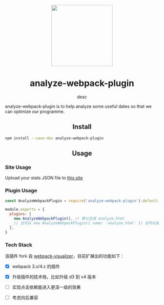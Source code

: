 <div align="center">
  <a href="https://webpack.js.org/">
    <img width="200" height="200" vspace="" hspace="25" src="https://cdn.rawgit.com/webpack/media/e7485eb2/logo/icon-square-big.svg">
  </a>
  <h1>analyze-webpack-plugin</h1>
  <p>desc</p>
</div>

analyze-webpack-plugin is to help analyze some useful dates so that we can optimize our programme.

<h2 align="center">Install</h2>

```bash
npm install --save-dev analyze-webpack-plugin
```

<h2 align="center">Usage</h2>

### Site Usage

Upload your stats JSON file to [this site](http://muyunyun.cn/analyze-webpack-plugin/)

### Plugin Usage

```js
const AnalyzeWebpackPlugin = require('analyze-webpack-plugin').default

module.exports = {
  plugins: [
    new AnalyzeWebpackPlugin(), // 默认生成 analyze.html
    // 也可以 new AnalyzeWebpackPlugin({ name: 'analyze.html' }) 也可以指定自定义文件
  ],
}
```

### Tech Stack

该插件 fork 自 [webpack-visualizer](https://github.com/chrisbateman/webpack-visualizer/blob/master/package.json)，目前扩展出的功能如下：

- [x] webpack 3.x/4.x 的插件

- [x] 升级插件的技术栈，比如升级 d3 到 v4 版本

- [ ] 实现点击依赖能进入更深一级的效果

- [ ] 考虑向后兼容